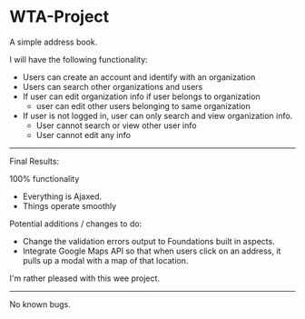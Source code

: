 WTA-Project
===========

A simple address book. 

I will have the following functionality:
- Users can create an account and identify with an organization
- Users can search other organizations and users
- If user can edit organization info if user belongs to organization
  - user can edit other users belonging to same organization
- If user is not logged in, user can only search and view organization info.
  - User cannot search or view other user info
  - User cannot edit any info
  

***************************

Final Results:

100% functionality
- Everything is Ajaxed.
- Things operate smoothly

Potential additions / changes to do:
- Change the validation errors output to Foundations built in aspects.
- Integrate Google Maps API so that when users click on an address, it pulls up a modal with a map of that location. 

I'm rather pleased with this wee project. 
******************************

No known bugs.
